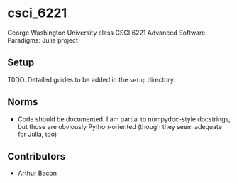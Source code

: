 # csci_6221
George Washington University class CSCI 6221 Advanced Software Paradigms: Julia project

## Setup

T0DO. Detailed guides to be added in the `setup` directory.

## Norms

- Code should be documented. I am partial to numpydoc-style docstrings, but those are obviously Python-oriented (though they seem adequate for Julia, too)

## Contributors

- Arthur Bacon
